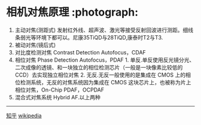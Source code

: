 

# 相机对焦原理 :photograph:
1. 主动对焦(测距式)
  发射红外线、超声波、激光等接受反射回波进行测距。细线条弱光等环境下都可以。尼康35TiQD与28TiQD,康泰时T2与T3.
2. 被动对焦(镜后式)
  1. 对比度检测对焦 Contrast Detection Autofocus，CDAF
  2. 相位对焦 Phase Detection Autofocus，PDAF
    1. 单反.单反使用反光镜分光、二次成像的透镜、和一块独立的相位检测芯片（一般是一块像素比较低的 CCD）去实现独立相位对焦
    2. 无反.无反一般使用的是集成在 CMOS 上的相位检测系统，无反的对焦系统因为集成在 CMOS 这块芯片上，也被称为片上相位对焦，On-Chip PDAF，OCPDAF
  3. 混合式对焦系统 Hybrid AF.以上两种


------
  [知乎](https://zhuanlan.zhihu.com/p/142648872)
  [wikipedia](https://zh.wikipedia.org/wiki/%E8%87%AA%E5%8A%A8%E5%AF%B9%E7%84%A6#%E7%9B%B8%E4%BD%8D%E6%A3%80%E6%B5%8B%E5%AF%B9%E7%84%A6)

